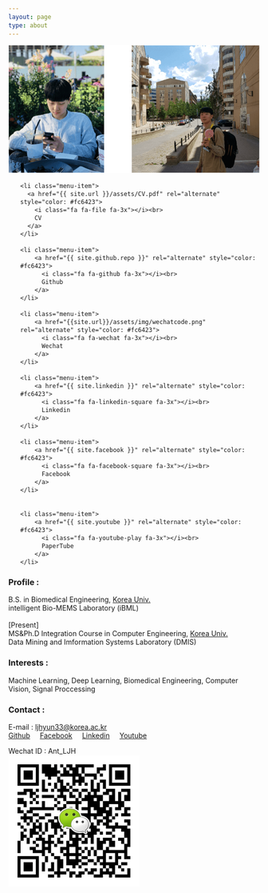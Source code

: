 ```yaml
---
layout: page
type: about
---
```


![profile](/assets/img/profile.png)
<nav class="site-nav">
  <ul class="menu">

    <li class="menu-item">
      <a href="{{ site.url }}/assets/CV.pdf" rel="alternate" style="color: #fc6423">
        <i class="fa fa-file fa-3x"></i><br>
        CV
      </a>
    </li>

    <li class="menu-item">
        <a href="{{ site.github.repo }}" rel="alternate" style="color: #fc6423">
          <i class="fa fa-github fa-3x"></i><br>
          Github
        </a>
    </li>

    <li class="menu-item">
        <a href="{{site.url}}/assets/img/wechatcode.png" rel="alternate" style="color: #fc6423">
          <i class="fa fa-wechat fa-3x"></i><br>
          Wechat
        </a>
    </li>

    <li class="menu-item">
        <a href="{{ site.linkedin }}" rel="alternate" style="color: #fc6423">
          <i class="fa fa-linkedin-square fa-3x"></i><br>
          Linkedin
        </a>
    </li>

    <li class="menu-item">
        <a href="{{ site.facebook }}" rel="alternate" style="color: #fc6423">
          <i class="fa fa-facebook-square fa-3x"></i><br>
          Facebook
        </a>
    </li>


    <li class="menu-item">
        <a href="{{ site.youtube }}" rel="alternate" style="color: #fc6423">
          <i class="fa fa-youtube-play fa-3x"></i><br>
          PaperTube
        </a>
    </li>
  </ul>
</nav>

### Profile :

<p class="message">
  B.S. in Biomedical Engineering, <a href="http://www.korea.ac.kr" target="_blank">Korea Univ.</a><br>
  intelligent Bio-MEMS Laboratory (iBML)<br><br>
  [Present]<br>
  MS&Ph.D Integration Course in Computer Engineering, <a href="http://www.korea.ac.kr" target="_blank">Korea Univ.</a><br>
  Data Mining and Imformation Systems Laboratory (DMIS)
</p>

### Interests : 
<p class="message">
  Machine Learning, Deep Learning, Biomedical Engineering, Computer Vision, Signal Proccessing
</p>

### Contact :
E-mail :    ljhyun33@korea.ac.kr<br>
<a href="{{ site.github.repo }}">Github</a>&nbsp;&nbsp;&nbsp;&nbsp;
<a href="{{ site.facebook }}">Facebook</a>&nbsp;&nbsp;&nbsp;&nbsp;
<a href="{{ site.linkedin }}">Linkedin</a>&nbsp;&nbsp;&nbsp;&nbsp;
<a href="{{ site.youtube }}">Youtube</a><br>

Wechat ID : Ant_LJH<br>
![wechatcode](/assets/img/wechatcode.png)
